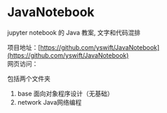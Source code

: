 # JavaNotebook
 jupyter notebook 的 Java 教案,  文字和代码混排

项目地址：[https://github.com/yswift/JavaNotebook](https://github.com/yswift/JavaNotebook)   
网页访问：[]()

包括两个文件夹
1) base 面向对象程序设计（无基础）
2) network Java网络编程

